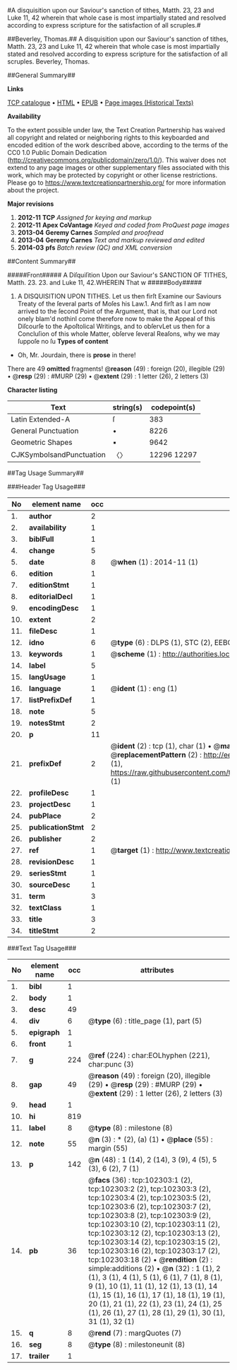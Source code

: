 #A disquisition upon our Saviour's sanction of tithes, Matth. 23, 23 and Luke 11, 42 wherein that whole case is most impartially stated and resolved according to express scripture for the satisfaction of all scruples.#

##Beverley, Thomas.##
A disquisition upon our Saviour's sanction of tithes, Matth. 23, 23 and Luke 11, 42 wherein that whole case is most impartially stated and resolved according to express scripture for the satisfaction of all scruples.
Beverley, Thomas.

##General Summary##

**Links**

[TCP catalogue](http://www.ota.ox.ac.uk/tcp/)  • 
[HTML](http://tei.it.ox.ac.uk/tcp/Texts-HTML/free/A27/A27597.html)  • 
[EPUB](http://tei.it.ox.ac.uk/tcp/Texts-EPUB/free/A27/A27597.epub) • 
[Page images (Historical Texts)](https://historicaltexts.jisc.ac.uk/eebo-14398091e)

**Availability**

To the extent possible under law, the Text Creation Partnership has waived all copyright and related or neighboring rights to this keyboarded and encoded edition of the work described above, according to the terms of the CC0 1.0 Public Domain Dedication (http://creativecommons.org/publicdomain/zero/1.0/). This waiver does not extend to any page images or other supplementary files associated with this work, which may be protected by copyright or other license restrictions. Please go to https://www.textcreationpartnership.org/ for more information about the project.

**Major revisions**

1. __2012-11__ __TCP__ *Assigned for keying and markup*
1. __2012-11__ __Apex CoVantage__ *Keyed and coded from ProQuest page images*
1. __2013-04__ __Geremy Carnes__ *Sampled and proofread*
1. __2013-04__ __Geremy Carnes__ *Text and markup reviewed and edited*
1. __2014-03__ __pfs__ *Batch review (QC) and XML conversion*

##Content Summary##

#####Front#####
 A Diſquiſition Upon our Saviour's SANCTION OF TITHES, Matth. 23. 23. and Luke 11, 42.WHEREIN That w
#####Body#####

1. A DISQUISITION UPON TITHES.
Let us then firſt Examine our Saviours Treaty of the ſeveral parts of Moſes his Law.1. And firſt as I am now arrived to the ſecond Point of the Argument, that is, that our Lord not onely blam'd nothinI come therefore now to make the Appeal of this Diſcourſe to the Apoſtolical Writings, and to obſervLet us then for a Concluſion of this whole Matter, obſerve ſeveral Reaſons, why we may ſuppoſe no ſu
**Types of content**

  * Oh, Mr. Jourdain, there is **prose** in there!

There are 49 **omitted** fragments! 
 @__reason__ (49) : foreign (20), illegible (29)  •  @__resp__ (29) : #MURP (29)  •  @__extent__ (29) : 1 letter (26), 2 letters (3)

**Character listing**


|Text|string(s)|codepoint(s)|
|---|---|---|
|Latin Extended-A|ſ|383|
|General Punctuation|•|8226|
|Geometric Shapes|▪|9642|
|CJKSymbolsandPunctuation|〈〉|12296 12297|

##Tag Usage Summary##

###Header Tag Usage###

|No|element name|occ|attributes|
|---|---|---|---|
|1.|__author__|2||
|2.|__availability__|1||
|3.|__biblFull__|1||
|4.|__change__|5||
|5.|__date__|8| @__when__ (1) : 2014-11 (1)|
|6.|__edition__|1||
|7.|__editionStmt__|1||
|8.|__editorialDecl__|1||
|9.|__encodingDesc__|1||
|10.|__extent__|2||
|11.|__fileDesc__|1||
|12.|__idno__|6| @__type__ (6) : DLPS (1), STC (2), EEBO-CITATION (1), OCLC (1), VID (1)|
|13.|__keywords__|1| @__scheme__ (1) : http://authorities.loc.gov/ (1)|
|14.|__label__|5||
|15.|__langUsage__|1||
|16.|__language__|1| @__ident__ (1) : eng (1)|
|17.|__listPrefixDef__|1||
|18.|__note__|5||
|19.|__notesStmt__|2||
|20.|__p__|11||
|21.|__prefixDef__|2| @__ident__ (2) : tcp (1), char (1)  •  @__matchPattern__ (2) : ([0-9\-]+):([0-9IVX]+) (1), (.+) (1)  •  @__replacementPattern__ (2) : http://eebo.chadwyck.com/downloadtiff?vid=$1&page=$2 (1), https://raw.githubusercontent.com/textcreationpartnership/Texts/master/tcpchars.xml#$1 (1)|
|22.|__profileDesc__|1||
|23.|__projectDesc__|1||
|24.|__pubPlace__|2||
|25.|__publicationStmt__|2||
|26.|__publisher__|2||
|27.|__ref__|1| @__target__ (1) : http://www.textcreationpartnership.org/docs/. (1)|
|28.|__revisionDesc__|1||
|29.|__seriesStmt__|1||
|30.|__sourceDesc__|1||
|31.|__term__|3||
|32.|__textClass__|1||
|33.|__title__|3||
|34.|__titleStmt__|2||


###Text Tag Usage###

|No|element name|occ|attributes|
|---|---|---|---|
|1.|__bibl__|1||
|2.|__body__|1||
|3.|__desc__|49||
|4.|__div__|6| @__type__ (6) : title_page (1), part (5)|
|5.|__epigraph__|1||
|6.|__front__|1||
|7.|__g__|224| @__ref__ (224) : char:EOLhyphen (221), char:punc (3)|
|8.|__gap__|49| @__reason__ (49) : foreign (20), illegible (29)  •  @__resp__ (29) : #MURP (29)  •  @__extent__ (29) : 1 letter (26), 2 letters (3)|
|9.|__head__|1||
|10.|__hi__|819||
|11.|__label__|8| @__type__ (8) : milestone (8)|
|12.|__note__|55| @__n__ (3) : * (2), (a) (1)  •  @__place__ (55) : margin (55)|
|13.|__p__|142| @__n__ (48) : 1 (14), 2 (14), 3 (9), 4 (5), 5 (3), 6 (2), 7 (1)|
|14.|__pb__|36| @__facs__ (36) : tcp:102303:1 (2), tcp:102303:2 (2), tcp:102303:3 (2), tcp:102303:4 (2), tcp:102303:5 (2), tcp:102303:6 (2), tcp:102303:7 (2), tcp:102303:8 (2), tcp:102303:9 (2), tcp:102303:10 (2), tcp:102303:11 (2), tcp:102303:12 (2), tcp:102303:13 (2), tcp:102303:14 (2), tcp:102303:15 (2), tcp:102303:16 (2), tcp:102303:17 (2), tcp:102303:18 (2)  •  @__rendition__ (2) : simple:additions (2)  •  @__n__ (32) : 1 (1), 2 (1), 3 (1), 4 (1), 5 (1), 6 (1), 7 (1), 8 (1), 9 (1), 10 (1), 11 (1), 12 (1), 13 (1), 14 (1), 15 (1), 16 (1), 17 (1), 18 (1), 19 (1), 20 (1), 21 (1), 22 (1), 23 (1), 24 (1), 25 (1), 26 (1), 27 (1), 28 (1), 29 (1), 30 (1), 31 (1), 32 (1)|
|15.|__q__|8| @__rend__ (7) : margQuotes (7)|
|16.|__seg__|8| @__type__ (8) : milestoneunit (8)|
|17.|__trailer__|1||
